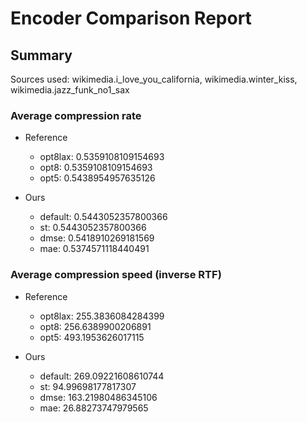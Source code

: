 
# Encoder Comparison Report

## Summary

Sources used: wikimedia.i_love_you_california, wikimedia.winter_kiss, wikimedia.jazz_funk_no1_sax

### Average compression rate

  - Reference
    - opt8lax: 0.5359108109154693
    - opt8: 0.5359108109154693
    - opt5: 0.5438954957635126

  - Ours
    - default: 0.5443052357800366
    - st: 0.5443052357800366
    - dmse: 0.5418910269181569
    - mae: 0.5374571118440491


### Average compression speed (inverse RTF)
  - Reference
    - opt8lax: 255.3836084284399
    - opt8: 256.6389900206891
    - opt5: 493.1953626017115

  - Ours
    - default: 269.09221608610744
    - st: 94.99698177817307
    - dmse: 163.21980486345106
    - mae: 26.88273747979565



